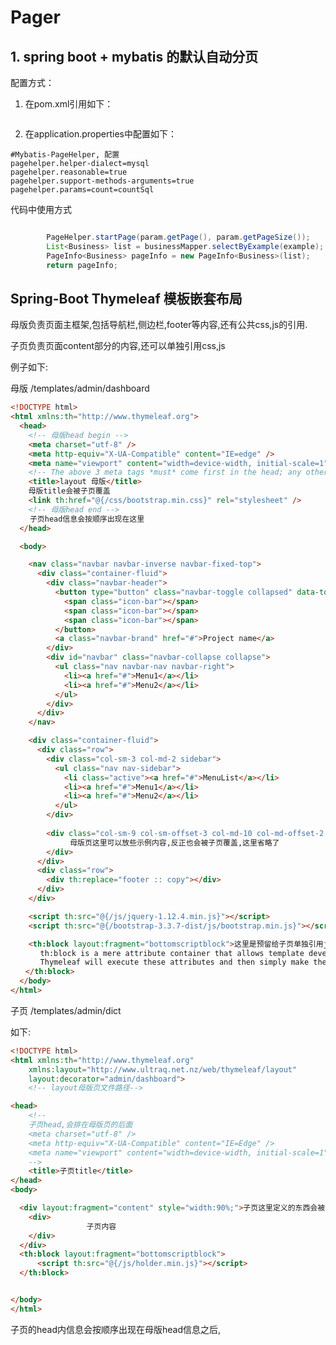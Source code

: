 # Pager

## 1. spring boot + mybatis 的默认自动分页

配置方式：

1. 在pom.xml引用如下：

```xml

```

2. 在application.properties中配置如下：

```
#Mybatis-PageHelper, 配置
pagehelper.helper-dialect=mysql
pagehelper.reasonable=true
pagehelper.support-methods-arguments=true
pagehelper.params=count=countSql
```

代码中使用方式

```java

        PageHelper.startPage(param.getPage(), param.getPageSize());
        List<Business> list = businessMapper.selectByExample(example);
        PageInfo<Business> pageInfo = new PageInfo<Business>(list);
        return pageInfo;

```

## Spring-Boot Thymeleaf 模板嵌套布局
母版负责页面主框架,包括导航栏,侧边栏,footer等内容,还有公共css,js的引用.

子页负责页面content部分的内容,还可以单独引用css,js

例子如下:

母版  /templates/admin/dashboard
```html
<!DOCTYPE html>
<html xmlns:th="http://www.thymeleaf.org">
  <head>
    <!-- 母版head begin -->
    <meta charset="utf-8" />
    <meta http-equiv="X-UA-Compatible" content="IE=edge" />
    <meta name="viewport" content="width=device-width, initial-scale=1" />
    <!-- The above 3 meta tags *must* come first in the head; any other head content must come *after* these tags -->
    <title>layout 母版</title>
    母版title会被子页覆盖
    <link th:href="@{/css/bootstrap.min.css}" rel="stylesheet" />
    <!-- 母版head end -->
　　 子页head信息会按顺序出现在这里
  </head>

  <body>

    <nav class="navbar navbar-inverse navbar-fixed-top">
      <div class="container-fluid">
        <div class="navbar-header">
          <button type="button" class="navbar-toggle collapsed" data-toggle="collapse" data-target="#navbar" >
            <span class="icon-bar"></span>
            <span class="icon-bar"></span>
            <span class="icon-bar"></span> 
          </button>
          <a class="navbar-brand" href="#">Project name</a>
        </div>
        <div id="navbar" class="navbar-collapse collapse">
          <ul class="nav navbar-nav navbar-right">
            <li><a href="#">Menu1</a></li>
            <li><a href="#">Menu2</a></li>
          </ul>
        </div>
      </div>
    </nav>

    <div class="container-fluid">
      <div class="row">
        <div class="col-sm-3 col-md-2 sidebar">
          <ul class="nav nav-sidebar">
            <li class="active"><a href="#">MenuList</a></li>
            <li><a href="#">Menu1</a></li>
            <li><a href="#">Menu2</a></li>
          </ul>
        </div>
　　　　　　
        <div class="col-sm-9 col-sm-offset-3 col-md-10 col-md-offset-2 main" layout:fragment="content" 子页定义的东西会被追加到母版容器div上,本例中子页定义了style会加到这> 
　　　　　　　　母版页这里可以放些示例内容,反正也会被子页覆盖,这里省略了
        </div>
      </div>
      <div class="row">
        <div th:replace="footer :: copy"></div>
      </div>
    </div>

    <script th:src="@{/js/jquery-1.12.4.min.js}"></script>
    <script th:src="@{/bootstrap-3.3.7-dist/js/bootstrap.min.js}"></script>

    <th:block layout:fragment="bottomscriptblock">这里是预留给子页单独引用js用的,th:block Thymeleaf不会渲染,放代码块最合适
　　　　th:block is a mere attribute container that allows template developers to specify whichever attributes they want. 
　　　　Thymeleaf will execute these attributes and then simply make the block dissapear without a trace.
　　</th:block>
  </body>
</html>

```

子页 /templates/admin/dict

 如下:
```html
<!DOCTYPE html>
<html xmlns:th="http://www.thymeleaf.org"
    xmlns:layout="http://www.ultraq.net.nz/web/thymeleaf/layout"
    layout:decorator="admin/dashboard">
    <!-- layout母版页文件路径-->

<head>
    <!-- 
    子页head,会排在母版页的后面
    <meta charset="utf-8" />    
    <meta http-equiv="X-UA-Compatible" content="IE=Edge" />
    <meta name="viewport" content="width=device-width, initial-scale=1" /> 
    -->
    <title>子页title</title>
</head>
<body>

  <div layout:fragment="content" style="width:90%;">子页这里定义的东西会被添加到母版的div标签上
    <div>
                 子页内容
    </div>
  </div>
  <th:block layout:fragment="bottomscriptblock">
      <script th:src="@{/js/holder.min.js}"></script>
  </th:block>


</body>
</html>
```

子页的head内信息会按顺序出现在母版head信息之后,<title>比较特殊,子页会覆盖母版的<title>

子页单独需要引用的js,放到底部th:block块内部.



## 2. Validation failed for object  提交表单或get请求，参数字段类型是 Date

解决方法如下:

在形参后面加上BindingResult bindingResult后解决;

[springboot出错误Validation failed for object='employee'. Error count: 1](https://blog.csdn.net/luo609630199/article/details/81746192)

```java


@PostMapping("/emp")
public String addEmp(Employee employee, BindingResult bindingResult){
    //some statment
    return "redirect:/emps";


```



